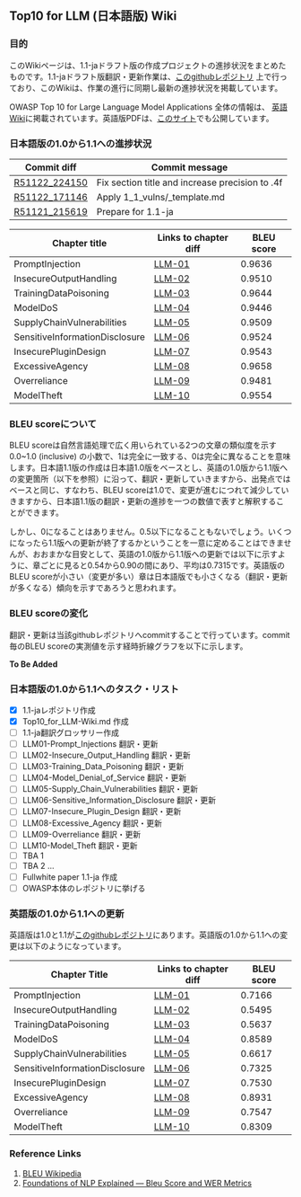 ## Top10 for LLM (日本語版) Wiki

### 目的

このWikiページは、1.1-jaドラフト版の作成プロジェクトの進捗状況をまとめたものです。1.1-jaドラフト版翻訳・更新作業は、[このgithubレポジトリ](https://github.com/Setotet/Top10-for-LLM/tree/1.1-ja) 上で行っており、このWikiは、作業の進行に同期し最新の進捗状況を掲載しています。

OWASP Top 10 for Large Language Model Applications 全体の情報は、
[英語Wiki](https://owasp.org/www-project-top-10-for-large-language-model-applications/)に掲載されています。英語版PDFは、[このサイト](https://llmtop10.com/)でも公開しています。

### 日本語版の1.0から1.1への進捗状況

| Commit diff | Commit message |
| ----------- | --------------------- |
| [R51122_224150](https://github.com/Setotet/Top10-for-LLM/commit/95588cd42e3b6a926eb754aad5e4ea532339f9c7) | Fix section title and increase precision to .4f |
| [R51122_171146](https://github.com/Setotet/Top10-for-LLM/commit/4d6866e1e44e4994d581848ca814459895bf9858) | Apply 1_1_vulns/_template.md |
| [R51121_215619](https://github.com/Setotet/Top10-for-LLM/tree/1.1-ja/1.1-ja/1.0-ja_orig) | Prepare for 1.1-ja |


| Chapter title | Links to chapter diff | BLEU score |
| ------------- | --------------------- | ---------- |
| PromptInjection | [LLM-01](URL) | 0.9636 |
| InsecureOutputHandling | [LLM-02](URL) | 0.9510 |
| TrainingDataPoisoning | [LLM-03](URL) | 0.9644 |
| ModelDoS | [LLM-04](URL) | 0.9446 |
| SupplyChainVulnerabilities | [LLM-05](URL) | 0.9509 |
| SensitiveInformationDisclosure | [LLM-06]() | 0.9524 |
| InsecurePluginDesign | [LLM-07](URL) | 0.9543 |
| ExcessiveAgency | [LLM-08](URL) | 0.9658 |
| Overreliance | [LLM-09](URL) | 0.9481 |
| ModelTheft | [LLM-10](URL) | 0.9554 |

### BLEU scoreについて

BLEU scoreは自然言語処理で広く用いられている2つの文章の類似度を示す 0.0~1.0 (inclusive) の小数で、1は完全に一致する、0は完全に異なることを意味します。日本語1.1版の作成は日本語1.0版をベースとし、英語の1.0版から1.1版への変更箇所（以下を参照）に沿って、翻訳・更新していきますから、出発点ではベースと同じ、すなわち、BLEU scoreは1.0で、変更が進むにつれて減少していきますから、日本語1.1版の翻訳・更新の進捗を一つの数値で表すと解釈することができます。

しかし、0になることはありません。0.5以下になることもないでしょう。いくつになったら1.1版への更新が終了するかということを一意に定めることはできませんが、おおまかな目安として、英語の1.0版から1.1版への更新では以下に示すように、章ごとに見ると0.54から0.90の間にあり、平均は0.7315です。英語版のBLEU scoreが小さい（変更が多い）章は日本語版でも小さくなる（翻訳・更新が多くなる）傾向を示すであろうと思われます。

### BLEU scoreの変化

翻訳・更新は当該githubレポジトリへcommitすることで行っています。commit毎のBLEU scoreの実測値を示す経時折線グラフを以下に示します。

**To Be Added**

### 日本語版の1.0から1.1へのタスク・リスト

- [x] 1.1-jaレポジトリ作成
- [x] Top10_for_LLM-Wiki.md 作成
- [ ] 1.1-ja翻訳グロッサリー作成
- [ ] LLM01-Prompt_Injections 翻訳・更新
- [ ] LLM02-Insecure_Output_Handling 翻訳・更新
- [ ] LLM03-Training_Data_Poisoning 翻訳・更新
- [ ] LLM04-Model_Denial_of_Service 翻訳・更新
- [ ] LLM05-Supply_Chain_Vulnerabilities 翻訳・更新
- [ ] LLM06-Sensitive_Information_Disclosure 翻訳・更新
- [ ] LLM07-Insecure_Plugin_Design 翻訳・更新
- [ ] LLM08-Excessive_Agency 翻訳・更新
- [ ] LLM09-Overreliance 翻訳・更新
- [ ] LLM10-Model_Theft 翻訳・更新
- [ ] TBA 1
- [ ] TBA 2
...
- [ ] Fullwhite paper 1.1-ja 作成
- [ ] OWASP本体のレポジトリに挙げる

### 英語版の1.0から1.1への更新

英語版は1.0と1.1が[このgithubレポジトリ](https://github.com/OWASP/www-project-top-10-for-large-language-model-applications)にあります。英語版の1.0から1.1への変更は以下のようになっています。

| Chapter Title | Links to chapter diff | BLEU score |
| ------------- | --------------------- | ---------- |
| PromptInjection | [LLM-01](https://github.com/talesh/llm_top_ten_diffs/commit/f1ffe5cf96833fb15a585277996fd2cc05401396) | 0.7166 |
| InsecureOutputHandling | [LLM-02](https://github.com/talesh/llm_top_ten_diffs/commit/015539a321537a77cff3d5210b01b9d23ccba1d0) | 0.5495 |
| TrainingDataPoisoning | [LLM-03](https://github.com/talesh/llm_top_ten_diffs/commit/c1fa2664bf3dc078c458861fd45ac37d30953d00) | 0.5637 |
| ModelDoS | [LLM-04](https://github.com/talesh/llm_top_ten_diffs/commit/3d67a52b5d6962fb12ab9fbb4714ebdd2914f3b4) | 0.8589 |
| SupplyChainVulnerabilities | [LLM-05](https://github.com/talesh/llm_top_ten_diffs/commit/ff8f66336df56d27371c31da49c329f76937de13) | 0.6617 |
| SensitiveInformationDisclosure | [LLM-06](https://github.com/talesh/llm_top_ten_diffs/commit/96826c14f0fcf9ac0b8d85229349377eae9e27ff) | 0.7325 |
| InsecurePluginDesign | [LLM-07](https://github.com/talesh/llm_top_ten_diffs/commit/3742a4a4a246a3fec61dd110ec9ba921ff968d4f) | 0.7530 |
| ExcessiveAgency | [LLM-08](https://github.com/talesh/llm_top_ten_diffs/commit/9d0d60ecdf7901546b6c39e04618dcba22fafda9) | 0.8931 |
| Overreliance | [LLM-09](https://github.com/talesh/llm_top_ten_diffs/commit/3800d56c741d0c0df0759be36dbdfe50288e0b90) | 0.7547 |
| ModelTheft | [LLM-10](https://github.com/talesh/llm_top_ten_diffs/commit/6a2f97f85ccc20059f32e72535a2ee3bf6e94454) | 0.8309 |

### Reference Links

1. [BLEU Wikipedia](https://en.wikipedia.org/wiki/BLEUL)
1. [Foundations of NLP Explained — Bleu Score and WER Metrics](https://towardsdatascience.com/foundations-of-nlp-explained-bleu-score-and-wer-metrics-1a5ba06d812b)
